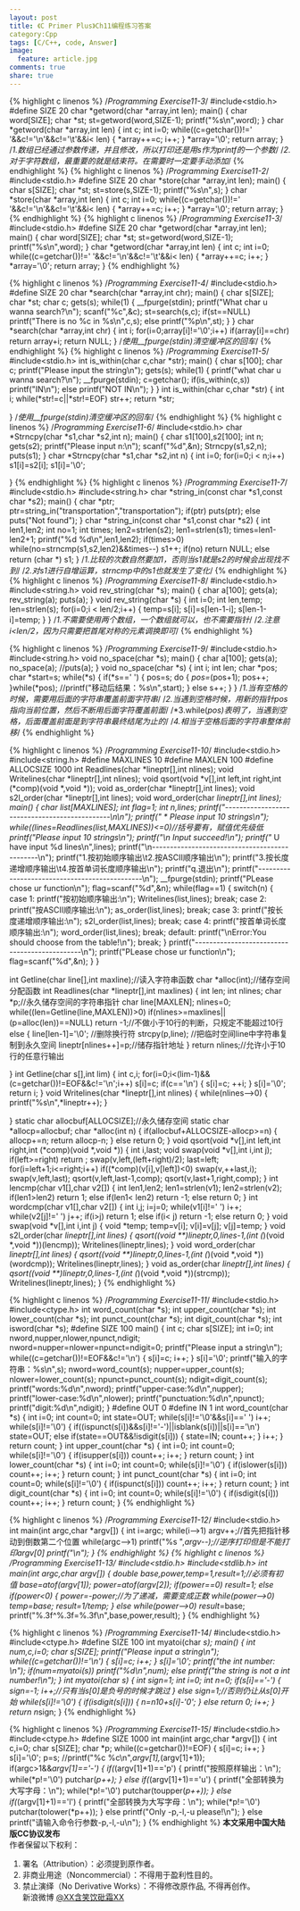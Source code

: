 ```yaml
---
layout: post
title: 《C Primer Plus》Ch11编程练习答案
category:Cpp
tags: [C/C++, code, Answer]
image:
  feature: article.jpg
comments: true
share: true
---
```

{% highlight c linenos %} 
/*Programming Exercise11-3*/
#include<stdio.h>
#define SIZE 20
char *getword(char *array,int len);
main()
{
    char word[SIZE];
    char *st;
    st=getword(word,SIZE-1);
    printf("%s\n",word);
}
char *getword(char *array,int len)
{
    int c;
    int i=0;
    while((c=getchar())!=' '&&c!='\n'&&c!='\t'&&i< len)
    {
        *array++=c;
        i++;
    }
    *array='\0';
    return array;
}
/*1.数组已经通过参数传递，并且修改，所以打印还是用s作为printf的一个参数*/
/*2.对于字符数组，最重要的就是结束符。在需要时一定要手动添加*/
{% endhighlight %}
{% highlight c linenos %} 
/*Programming Exercise11-2*/
#include<stdio.h>
#define SIZE 20
char *store(char *array,int len);
main()
{
    char s[SIZE];
    char *st;
    st=store(s,SIZE-1);
    printf("%s\n",s);
}
char *store(char *array,int len)
{
    int c;
    int i=0;
    while((c=getchar())!=' '&&c!='\n'&&c!='\t'&&i< len)
    {
        *array++=c;
        i++;
    }
    *array='\0';
    return array;
}
{% endhighlight %}
{% highlight c linenos %} 
/*Programming Exercise11-3*/
#include<stdio.h>
#define SIZE 20
char *getword(char *array,int len);
main()
{
    char word[SIZE];
    char *st;
    st=getword(word,SIZE-1);
    printf("%s\n",word);
}
char *getword(char *array,int len)
{
    int c;
    int i=0;
    while((c=getchar())!=' '&&c!='\n'&&c!='\t'&&i< len)
    {
        *array++=c;
        i++;
    }
    *array='\0';
    return array;
}
{% endhighlight %}

{% highlight c linenos %} 
/*Programming Exercise11-4*/
#include<stdio.h>
#define SIZE 20
char *search(char *array,int chr);
main()
{
    char s[SIZE];
    char *st;
    char c;
    gets(s);
    while(1)
    {
        __fpurge(stdin);
        printf("What char u wanna search?\n");
        scanf("%c",&c);
        st=search(s,c);
        if(st==NULL)
            printf("There is no %c in %s\n",c,s);
        else
            printf("%p\n",st);
    }
}
char *search(char *array,int chr)
{
    int i;
    for(i=0;array[i]!='\0';i++)
        if(array[i]==chr)
            return array+i;
    return NULL;
}
/*使用__fpurge(stdin)清空缓冲区的回车*/
{% endhighlight %}
{% highlight c linenos %} 
/*Programming Exercise11-5*/
#include<stdio.h>
int is_within(char c,char *str);
main()
{
    char s[100];
    char c;
    printf("Please input the string\n");
    gets(s);
    while(1)
    {
        printf("what char u wanna search?\n");
        __fpurge(stdin);
        c=getchar();
        if(is_within(c,s))
            printf("IN\n");
        else
            printf("NOT IN\n");
    }
}
int is_within(char c,char *str)
{
    int i;
    while(*str!=c||*str!=EOF)
        str++;
    return *str;
 
}
/*使用__fpurge(stdin)清空缓冲区的回车*/
{% endhighlight %}
{% highlight c linenos %} 
/*Programming Exercise11-6*/
#include<stdio.h>
char *Strncpy(char *s1,char *s2,int n);
main()
{
    char s1[100],s2[100];
    int n;
    gets(s2);
    printf("Please input n:\n");
    scanf("%d",&n);
    Strncpy(s1,s2,n);
    puts(s1);
}
char *Strncpy(char *s1,char *s2,int n)
{
    int i=0;
    for(i=0;i < n;i++)
        s1[i]=s2[i];
    s1[i]='\0';
 
}
{% endhighlight %}
{% highlight c linenos %} 
/*Programming Exercise11-7*/
#include<stdio.h>
#include<string.h>
char *string_in(const char *s1,const char *s2);
main()
{
    char *ptr;
    ptr=string_in("transportation","transportation");
    if(ptr)
        puts(ptr);
    else
        puts("Not found");
}
char *string_in(const char *s1,const char *s2)
{
    int len1,len2;
    int no=1;
    int times;
    len2=strlen(s2);
    len1=strlen(s1);
    times=len1-len2+1;
    printf("%d %d\n",len1,len2);
    if(times>0)
        while(no=strncmp(s1,s2,len2)&&times--)
            s1++;
    if(no)
        return NULL;
    else
        return (char *) s1;
}
/*1.比较的次数自然要加1，否则当s1就是s2的时候会出现找不到*/
/*2.对s1进行自增运算，strncmp中的s1也就发生了变化*/
{% endhighlight %}
{% highlight c linenos %} 
/*Programming Exercise11-8*/
#include<stdio.h>
#include<string.h>
void rev_string(char *s);
main()
{
    char a[100];
    gets(a);
    rev_string(a);
    puts(a);
}
void rev_string(char *s)
{
    int i=0;
    int len,temp;
    len=strlen(s);
    for(i=0;i < len/2;i++)
    {
        temp=s[i];
        s[i]=s[len-1-i];
        s[len-1-i]=temp;
    }
}
/*1.不需要使用两个数组，一个数组就可以，也不需要指针*/
/*2.注意i<len/2，因为只需要把首尾对称的元素调换即可*/
{% endhighlight %}

{% highlight c linenos %} 
/*Programming Exercise11-9*/
#include<stdio.h>
#include<string.h>
void no_space(char *s);
main()
{
    char a[100];
    gets(a);
    no_space(a);
    //puts(a);
}
void no_space(char *s)
{
    int i;
    int len;
    char *pos;
    char *start=s;
    while(*s)
    {
        if(*s==' ')
        {
            pos=s;
            do
            {
                *pos=*(pos+1);
                pos++;
            }while(*pos);
            //printf("移动后结果：%s\n",start);
        }
        else
            s++;
    }
}
/*1.当有空格的时候，需要用后面的字符串覆盖前面字符串*/
/*2.当遇到空格时候，用新的指针pos指向当前位置，然后不断用后面字符覆盖前面*/
/*3.while(*pos)表明了，当遇到空格，后面覆盖前面是到字符串最终结尾为止的*/
/*4.相当于空格后面的字符串整体前移*/
{% endhighlight %}

{% highlight c linenos %} 
/*Programming Exercise11-10*/
#include<stdio.h>
#include<string.h>
#define MAXLINES 10
#define MAXLEN 100
#define ALLOCSIZE 1000
int Readlines(char *lineptr[],int nlines);
void Writelines(char *lineptr[],int nlines);
void qsort(void *v[],int left,int right,int (*comp)(void *,void *));
void as_order(char *lineptr[],int lines);
void s2l_order(char *lineptr[],int lines);
void word_order(char *lineptr[],int lines);
main()
{
    char *list[MAXLINES];
    int flag=1;
    int n,lines;
    printf("----------------------------------------------\n\n");
    printf(" * Please input 10 strings\n");
    while((lines=Readlines(list,MAXLINES))<=0)//括号要有，赋值优先级低
        printf("Please input 10 strings\n");
    printf("\n* Input succeed!\n");
    printf("* U have input %d lines\n",lines);
    printf("\n----------------------------------------------\n");
    printf("1.按初始顺序输出\t2.按ASCII顺序输出\n");
    printf("3.按长度递增顺序输出\t4.按首单词长度顺序输出\n");
    printf("q.退出\n");
    printf("----------------------------------------------\n");
    __fpurge(stdin);
    printf("PLease chose ur function\n");
    flag=scanf("%d",&n);
    while(flag==1)
    {
        switch(n)
        {
            case 1:
                printf("按初始顺序输出:\n");
                Writelines(list,lines);
                break;
            case 2:
                printf("按ASCII顺序输出:\n");
                as_order(list,lines);
                break;
            case 3:
                printf("按长度递增顺序输出:\n");
                s2l_order(list,lines);
                break;
            case 4:
                printf("按首单词长度顺序输出:\n");
                word_order(list,lines);
                break;
            default:
                printf("\nError:You should choose from the table!\n");
                break;
        }
        printf("----------------------------------------------\n");
        printf("PLease chose ur function\n");
        flag=scanf("%d",&n);
    }
}
 
int Getline(char line[],int maxline);//读入字符串函数
char *alloc(int);//储存空间分配函数
int Readlines(char *lineptr[],int maxlines)
{
    int len;
    int nlines;
    char *p;//永久储存空间的字符串指针
    char line[MAXLEN];
    nlines=0;
    while((len=Getline(line,MAXLEN))>0)
        if(nlines>=maxlines||(p=alloc(len))==NULL)
            return -1;//不做小于10行的判断，只规定不能超过10行
        else
        {
            line[len-1]='\0';   //删除换行符
            strcpy(p,line);     //把临时空间line中字符串复制到永久空间
            lineptr[nlines++]=p;//储存指针地址
        }
    return nlines;//允许小于10行的任意行输出
 
}
int Getline(char s[],int lim)
{
    int c,i;
    for(i=0;i<(lim-1)&&(c=getchar())!=EOF&&c!='\n';i++)
        s[i]=c;
    if(c=='\n')
    {
        s[i]=c;
        ++i;
    }
    s[i]='\0';
    return i;
}
void Writelines(char *lineptr[],int nlines)
{
    while(nlines-->0)
    {
        printf("%s\n",*lineptr++);
    }
 
}
static char allocbuf[ALLOCSIZE];//永久储存空间
static char *allocp=allocbuf;
char *alloc(int n)
{
    if(allocbuf+ALLOCSIZE-allocp>=n)
    {
        allocp+=n;
        return allocp-n;
    }
    else
        return 0;
}
void qsort(void *v[],int left,int right,int (*comp)(void *,void *))
{
    int i,last;
    void swap(void *v[],int i,int j);
    if(left>=right)
        return ;
    swap(v,left,(left+right)/2);
    last=left;
    for(i=left+1;i<=right;i++)
        if((*comp)(v[i],v[left])<0)
            swap(v,++last,i);
    swap(v,left,last);
    qsort(v,left,last-1,comp);
    qsort(v,last+1,right,comp);
}
int lencmp(char v1[],char v2[])
{
    int len1,len2;
    len1=strlen(v1);
    len2=strlen(v2);
    if(len1>len2)
        return 1;
    else if(len1< len2)
        return -1;
    else
        return 0;
}
int wordcmp(char v1[],char v2[])
{
    int i,j;
    i=j=0;
    while(v1[i]!=' ')
        i++;
    while(v2[j]!=' ')
        j++;
    if(i>j)
        return 1;
    else if(i< j)
        return -1;
    else
        return 0;
}
void swap(void *v[],int i,int j)
{
    void *temp;
    temp=v[i];
    v[i]=v[j];
    v[j]=temp;
}
void s2l_order(char *lineptr[],int lines)
{
    qsort((void **)lineptr,0,lines-1,(int (*)(void *,void *))(lencmp));
    Writelines(lineptr,lines);
}
void word_order(char *lineptr[],int lines)
{
    qsort((void **)lineptr,0,lines-1,(int (*)(void *,void *))(wordcmp));
    Writelines(lineptr,lines);
}
void as_order(char *lineptr[],int lines)
{
    qsort((void **)lineptr,0,lines-1,(int (*)(void *,void *))(strcmp));
    Writelines(lineptr,lines);
}
{% endhighlight %}

{% highlight c linenos %} 
/*Programming Exercise11-11*/
#include<stdio.h>
#include<ctype.h>
int word_count(char *s);
int upper_count(char *s);
int lower_count(char *s);
int punct_count(char *s);
int digit_count(char *s);
int isword(char *s);
#define SIZE 100
main()
{
    int c;
    char s[SIZE];
    int i=0;
    int nword,nupper,nlower,npunct,ndigit;
    nword=nupper=nlower=npunct=ndigit=0;
    printf("Please input a string\n");
    while((c=getchar())!=EOF&&c!='\n')
    {
        s[i]=c;
        i++;
    }
    s[i]='\0';
    printf("输入的字符串：%s\n",s);
    nword=word_count(s);
    nupper=upper_count(s);
    nlower=lower_count(s);
    npunct=punct_count(s);
    ndigit=digit_count(s);
    printf("words:%d\n",nword);
    printf("upper-case:%d\n",nupper);
    printf("lower-case:%d\n",nlower);
    printf("punctuation:%d\n",npunct);
    printf("digit:%d\n",ndigit);
}
#define OUT 0
#define IN 1
int word_count(char *s)
{
    int i=0;
    int count=0;
    int state=OUT;
    while(s[i]!='\0'&&s[i]==' ')
        i++;
    while(s[i]!='\0')
    {
        if((ispunct(s[i])&&s[i]!='-')||isblank(s[i])||s[i]=='\n')
            state=OUT;
        else if(state==OUT&&!isdigit(s[i]))
        {
            state=IN;
            count++;
        }
        i++;
    }
    return count;
}
int upper_count(char *s)
{
    int i=0;
    int count=0;
    while(s[i]!='\0')
    {
        if(isupper(s[i]))
            count++;
        i++;
    }
    return count;
}
int lower_count(char *s)
{
    int i=0;
    int count=0;
    while(s[i]!='\0')
    {
        if(islower(s[i]))
            count++;
        i++;
    }
    return count;
}
int punct_count(char *s)
{
    int i=0;
    int count=0;
    while(s[i]!='\0')
    {
        if(ispunct(s[i]))
            count++;
        i++;
    }
    return count;
}
int digit_count(char *s)
{
    int i=0;
    int count=0;
    while(s[i]!='\0')
    {
        if(isdigit(s[i]))
            count++;
        i++;
    }
    return count;
}
{% endhighlight %}

{% highlight c linenos %} 
/*Programming Exercise11-12*/
#include<stdio.h>
int main(int argc,char *argv[])
{
    int i=argc;
    while(i-->1)
        argv++;//首先把指针移动到倒数第二个位置
    while(argc-->1)
        printf("%s ",*argv--);//逆序打印但是不能打印argv[0]
    printf("\n");
}
{% endhighlight %}
{% highlight c linenos %} 
/*Programming Exercise11-13*/
#include<stdio.h>
#include<stdlib.h>
int main(int argc,char *argv[])
{
    double base,power,temp=1,result=1;//必须有初值
    base=atof(argv[1]);
    power=atof(argv[2]);
    if(power==0)
        result=1;
    else if(power<0)
    {
        power=-power;//为了递减，需要变成正数
        while(power-->0)
            temp*=base;
        result=1/temp;
    }
    else
        while(power-->0)
            result*=base;
    printf("%.3f^%.3f=%.3f\n",base,power,result);
}
{% endhighlight %}

{% highlight c linenos %} 
/*Programming Exercise11-14*/
#include<stdio.h>
#include<ctype.h>
#define SIZE 100
int myatoi(char *s);
main()
{
    int num,c,i=0;
    char s[SIZE];
    printf("Please input a string\n");
    while((c=getchar())!='\n')
    {
        s[i]=c;
        i++;
    }
    s[i]='\0';
    printf("the int number: \n");
    if(num=myatoi(s))
        printf("%d\n",num);
    else
        printf("the string is not a int number!\n");
}
int myatoi(char *s)
{
    int sign=1;
    int i=0;
    int n=0;
    if(s[i]=='-')
    {
        sign=-1;
        i++;//只有当s[0]是负号的时候才跳过
    }
    else
        sign=1;//否则仍让从s[0]开始
    while(s[i]!='\0')
    {
        if(isdigit(s[i]))
        {
            n=n*10+s[i]-'0';
        }
        else
            return 0;
        i++;
    }
    return n*sign;
}
{% endhighlight %}

{% highlight c linenos %} 
/*Programming Exercise11-15*/
#include<stdio.h>
#include<ctype.h>
#define SIZE 1000
int main(int argc,char *argv[])
{
    int c,i=0;
    char s[SIZE];
    char *p;
    while((c=getchar())!=EOF)
    {
        s[i]=c;
        i++;
    }
    s[i]='\0';
    p=s;
    //printf("%c %c\n",*argv[1],*(argv[1]+1));
    if(argc>1&&*argv[1]=='-')
    {
        if(*(argv[1]+1)=='p')
        {
            printf("按照原样输出：\n");
            while(*p!='\0')
                putchar(*p++); 
        }
        else if(*(argv[1]+1)=='u')
        {
            printf("全部转换为大写字母：\n");
            while(*p!='\0')
                putchar(toupper(*p++));
        }
        else if(*(argv[1]+1)=='l')
        {
            printf("全部转换为大写字母：\n");
            while(*p!='\0')
                putchar(tolower(*p++));
        }
        else
            printf("Only -p,-l,-u please!\n");
    }
    else
        printf("请输入命令行参数-p,-l,-u\n");
}
{% endhighlight %}
**本文采用中国大陆版CC协议发布**  
作者保留以下权利：  
1. 署名（Attribution）：必须提到原作者。  
2. 非商业用途（Noncommercial）：不得用于盈利性目的。  
3. 禁止演绎（No Derivative Works）：不得修改原作品, 不得再创作。   
新浪微博 [@XX含笑饮砒霜XX](http://weibo.com/1807732335/AvK7VrQlp?type=like)